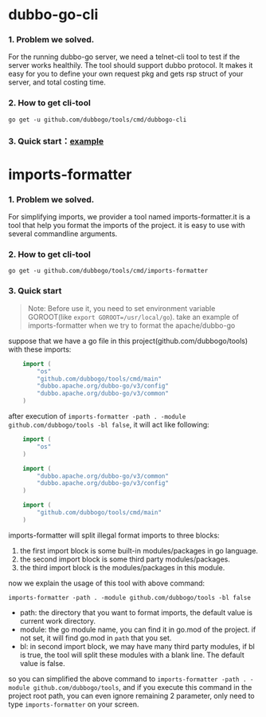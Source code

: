 # dubbo-go-cli

### 1. Problem we solved.

For the running dubbo-go server, we need a telnet-cli tool to test if the server works healthily.
The tool should support dubbo protocol. It makes it easy for you to define your own request pkg and gets rsp struct of your server, and total costing time.


### 2. How to get cli-tool

`go get -u github.com/dubbogo/tools/cmd/dubbogo-cli`

### 3. Quick start：[example](example/README.md)

# imports-formatter

### 1. Problem we solved.

For simplifying imports, we provider a tool named imports-formatter.it is a tool that help you format the imports of the project. it is easy to use with several commandline arguments.

### 2. How to get cli-tool

`go get -u github.com/dubbogo/tools/cmd/imports-formatter`

### 3. Quick start

> Note: Before use it, you need to set environment variable GOROOT(like `export GOROOT=/usr/local/go`).
take an example of imports-formatter when we try to format the apache/dubbo-go

suppose that we have a go file in this project(github.com/dubbogo/tools) with these imports:
```go
    import (
    	"os"
    	"github.com/dubbogo/tools/cmd/main"
        "dubbo.apache.org/dubbo-go/v3/config"
        "dubbo.apache.org/dubbo-go/v3/common"
    )
```

after execution of `imports-formatter -path . -module github.com/dubbogo/tools -bl false`, it will act like following:

```go
    import (
        "os"
    )

    import (
        "dubbo.apache.org/dubbo-go/v3/common"
        "dubbo.apache.org/dubbo-go/v3/config"
    )

    import (
        "github.com/dubbogo/tools/cmd/main"	
    )
```

imports-formatter will split illegal format imports to three blocks: 

1. the first import block is some built-in modules/packages in go language.
2. the second import block is some third party modules/packages.
3. the third import block is the modules/packages in this module.

now we explain the usage of this tool with above command:

`imports-formatter -path . -module github.com/dubbogo/tools -bl false`

- path: the directory that you want to format imports, the default value is current work directory.
- module: the go module name, you can find it in go.mod of the project. if not set, it will find go.mod in `path` that you set. 
- bl: in second import block, we may have many third party modules, if bl is true, the tool will split these modules with a blank line. The default value is false.

so you can simplified the above command to `imports-formatter -path . -module github.com/dubbogo/tools`, and if you execute this command in the project root path, you can even ignore remaining 2 parameter, only need to type `imports-formatter` on your screen.
